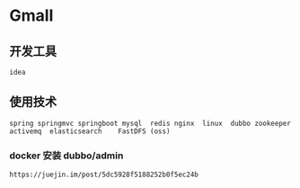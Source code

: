 # Gmall

## 开发工具
    idea
    
## 使用技术
    spring springmvc springboot mysql  redis nginx  linux  dubbo zookeeper  activemq  elasticsearch    FastDFS (oss)

### docker 安装 dubbo/admin
    https://juejin.im/post/5dc5928f5188252b0f5ec24b